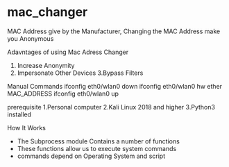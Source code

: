 # mac_changer
MAC Address give by the Manufacturer, Changing the MAC Address make you Anonymous
 
 Adavntages of using Mac Adress Changer
 
 1. Increase Anonymity
 2. Impersonate Other Devices
 3.Bypass Filters
 
 Manual Commands 
  ifconfig eth0/wlan0 down
  ifconfig eth0/wlan0 hw ether MAC_ADDRESS
  ifconfig eth0/wlan0 up
  
  
prerequisite
1.Personal computer
2.Kali Linux 2018 and higher
3.Python3 installed



How It Works 
 
 * The Subprocess module Contains a number of functions
 * These functions allow us to execute system commands
 * commands depend on Operating System and script
